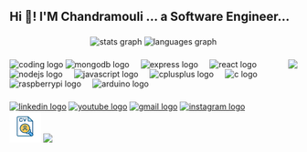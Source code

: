 <h2 align="left">Hi 👋! I'M Chandramouli ... a Software Engineer...</h2>

###

<div align="center">
  <img src="https://github-readme-stats.vercel.app/api?username=chandramouli001&hide_title=false&hide_rank=false&show_icons=true&include_all_commits=true&count_private=true&disable_animations=false&theme=dracula&locale=en&hide_border=false" height="150" alt="stats graph"  />
  <img src="https://github-readme-stats.vercel.app/api/top-langs?username=chandramouli001&locale=en&hide_title=false&layout=compact&card_width=320&langs_count=5&theme=dracula&hide_border=false" height="150" alt="languages graph"  />
</div>

###

<img align="right" height="150" src="https://physicsgurukul.files.wordpress.com/2019/02/character-1.gif" />

###

<div align="left">
   <img src="https://camo.githubusercontent.com/94b33bd991f6c3135af747bdf27361be43e797c0fce678b62ed5aef57e9d8bd7/68747470733a2f2f6d65646961322e67697068792e636f6d2f6d656469612f51737347456d706b79454f684243623765312f67697068792e6769663f6369643d656366303565343761306e336769316266716e74716d6f62386739616964316f796a327772336473336d67373030626c267269643d67697068792e676966" height="40" alt="coding logo"  />
 <img src="https://cdn.jsdelivr.net/gh/devicons/devicon/icons/mongodb/mongodb-original.svg" height="40" alt="mongodb logo"  />
  <img width="12" />
  <img src="https://camo.githubusercontent.com/c0cc23b9eecfc89a4cac3c0a74e26255019165454c83e6fa2d38a14a9e1a798c/68747470733a2f2f747365342e6d6d2e62696e672e6e65742f74683f69643d4f49502e31665a6a51706b524d4b5442474e5f374835596e46774861474c267069643d41706926503d30" height="40" alt="express logo"  />
  <img width="12" />
  <img src="https://miro.medium.com/v2/resize:fit:960/1*h7GMfvHKvLPkynG9NvULJw.gif" height="40" alt="react logo"  />
  <img width="12" />
  <img src="https://cdn.jsdelivr.net/gh/devicons/devicon/icons/nodejs/nodejs-original.svg" height="40" alt="nodejs logo"  />
  <img width="12" />
  <img src="https://cdn.jsdelivr.net/gh/devicons/devicon/icons/javascript/javascript-original.svg" height="40" alt="javascript logo"  />
  <img width="12" />
  <img src="https://cdn.jsdelivr.net/gh/devicons/devicon/icons/cplusplus/cplusplus-original.svg" height="40" alt="cplusplus logo"  />
  <img width="12" />
  <img src="https://cdn.jsdelivr.net/gh/devicons/devicon/icons/c/c-original.svg" height="40" alt="c logo"  />
  <img width="12" />
  <img src="https://cdn.jsdelivr.net/gh/devicons/devicon/icons/raspberrypi/raspberrypi-original.svg" height="40" alt="raspberrypi logo"  />
  <img width="12" />
  <img src="https://cdn.jsdelivr.net/gh/devicons/devicon/icons/arduino/arduino-original.svg" height="40" alt="arduino logo"  />
</div>

###

<div align="left">
  <a href="https://www.linkedin.com/in/chandramouli01/"><img src="https://img.shields.io/static/v1?message=LinkedIn&logo=linkedin&label=&color=0077B5&logoColor=white&labelColor=&style=for-the-badge" height="35" alt="linkedin logo"  /></a>
  <a href="https://www.youtube.com/@Chandram0uli"><img src="https://img.shields.io/static/v1?message=Youtube&logo=youtube&label=&color=FF0000&logoColor=white&labelColor=&style=for-the-badge" height="35" alt="youtube logo"  /></a>
  <a href="mailto:chandramoulihaldar@gmail.com"><img src="https://img.shields.io/static/v1?message=Gmail&logo=gmail&label=&color=D14836&logoColor=white&labelColor=&style=for-the-badge" height="35" alt="gmail logo"  /></a>
  <a href = "https://www.instagram.com/ig_chandramouli/"><img src="https://img.shields.io/static/v1?message=Instagram&logo=instagram&label=&color=E4405F&logoColor=white&labelColor=&style=for-the-badge" height="35" alt="instagram logo"  /></a><br>
    <a href = "https://github.com/Chandramouli001"><img src="https://raw.githubusercontent.com/Chandramouli001/personal_activity/main/img.jpeg?token=GHSAT0AAAAAACPSC4B7CSKJTWNH6YZXHXHCZQDWCGA" height="55" width="55" alt="instagram logo"  /></a>
    <img src="https://raw.githubusercontent.com/ShahriarShafin/ShahriarShafin/main/Assets/handshake.gif"  height="40" />
</div>

###

<br clear="both">

###

